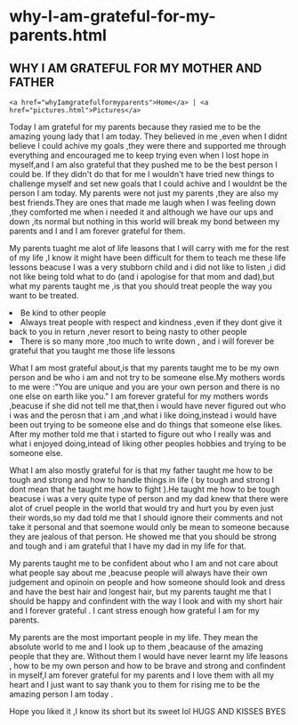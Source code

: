 # why-I-am-grateful-for-my-parents.html
 <html>
      

 <h2> WHY I AM GRATEFUL FOR MY MOTHER AND FATHER </h2>
    <link rel='stylesheet' type='text/css' href= 'index.css'>
	
	
	<a href="whyIamgratefulformyparents">Home</a> | <a href="pictures.html">Pictures</a> 	
<p>
   Today I am grateful for my parents because they rasied me to be the amazing young lady that I am today.
   They believed in me ,even when I didnt believe I could achive my goals ,they were there and supported me through everything and encouraged me to keep trying even when I lost hope in myself,and I am also grateful that they pushed me to be the best person I could be.
   If they didn't do that for me I wouldn't have tried new things to challenge myself and set new goals that I could achive and I wouldnt be the person I am today.
   My parents were not just my parents ,they are also my best friends.They are ones that made me laugh when I was feeling down ,they comforted me when i needed it and although we have our ups and down ,its normal but nothing in this world will break my bond between my parents and I and I am forever grateful for them.
   </p> 
<p> 
My parents tuaght me alot of life leasons that I will carry with me for the rest of my life ,I know it might have been difficult for them to teach me these life lessons beacuse I was a very stubborn child and i did not like to listen ,i did not like being told what to do (and i apologise for that mom and dad),but what my parents taught me ,is that you should treat people the way you want to be treated.
 
 <li> Be kind to other people</li>
 <li> Always treat people with respect and kindness ,even if they dont give it back to you in return ,never resort to being nasty to other people</li>
  <li> There is so many more ,too much to write down , and i will forever be grateful that you taught me those life lessons</li>
</p>
<p> 
  What I am most grateful about,is that my parents taught me to be my own person and be who i am and not try to be someone else.My mothers words to me were :"You are unique and you are your own person and there is no one else on earth like you."
  I am forever grateful for my mothers words ,beacuse if she did not tell me that,then i would have never figured out who i was and the perosn that i am ,and what i like doing,instead i would have been out trying to be someone else and do things that someone else likes.
  After my mother told me that i started to figure out who  I really was and what i enjoyed doing,intead of liking other peoples hobbies and trying to be someone else.
  </p>
  <p> What I am also mostly grateful for is that my father taught me how to be tough and strong and how to handle things in life ( by tough and strong I dont mean that he taught me how to fight ).He taught me how to be tough beacuse i was a very quite type of person 
      and my dad knew that there were alot of cruel people in the world that would try and hurt you by even just their words,so my dad told me that I should ignore their comments and not take it personal and that soemone would only be mean to someone because they are jealous of that person.
	  He showed me that you should be strong and tough and i am grateful that I have my dad in my life for that.
	  </p>
<p> 
   My parents taught me to be confident about who I am and not care about what people say about me ,beacuse people will always have their own judgement and opinoin on people and how someone should look and dress and have the best hair and longest hair,
   but my parents taught me that I should be happy and confindent with the way I look and with my short hair and I forever grateful . I cant stress enough how grateful I am for my parents.



<P> 
   My parents are the most important people in my life. They mean the absolute world to me and I look up to them ,beacause of the amazing people that they are.
   Without them I would have never learnt my life leasons , how to be my own person and how to be brave and strong and confindent in myself,I am forever grateful for my parents and I love them with all my heart and I just want to say thank you to them for rising me to be the amazing person I am today .
   
   Hope you liked it ,I know its short but its sweet lol
   HUGS AND KISSES BYES
   </p>
   
  
   
   <footer></footer>

